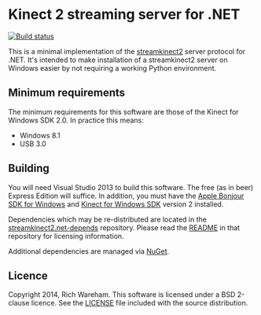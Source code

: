 # Kinect 2 streaming server for .NET

[![Build status](https://ci.appveyor.com/api/projects/status/xp7etsw7cdss8f8j/branch/master)](https://ci.appveyor.com/project/rjw57/streamkinect2-net/branch/master)

This is a minimal implementation of the
[streamkinect2](https://github.com/rjw57/streamkinect2) server protocol for
.NET. It's intended to make installation of a streamkinect2 server on Windows
easier by not requiring a working Python environment.

## Minimum requirements

The minimum requirements for this software are those of the Kinect for Windows
SDK 2.0. In practice this means:

* Windows 8.1
* USB 3.0

## Building

You will need Visual Studio 2013 to build this software. The free (as in beer)
Express Edition will suffice. In addition, you must have the [Apple Bonjour SDK
for Windows](https://developer.apple.com/bonjour/index.html) and [Kinect for
Windows SDK](http://www.microsoft.com/en-us/kinectforwindows/) version 2
installed.

Dependencies which may be re-distributed are located in the
[streamkinect2.net-depends](https://github.com/rjw57/streamkinect2.net-depends)
repository. Please read the
[README](https://github.com/rjw57/streamkinect2.net-depends/blob/master/README.md)
in that repository for licensing information.

Additional dependencies are managed via [NuGet](https://www.nuget.org/).

## Licence

Copyright 2014, Rich Wareham. This software is licensed under a BSD 2-clause
licence. See the [LICENSE](LICENSE.txt) file included with the source
distribution.
